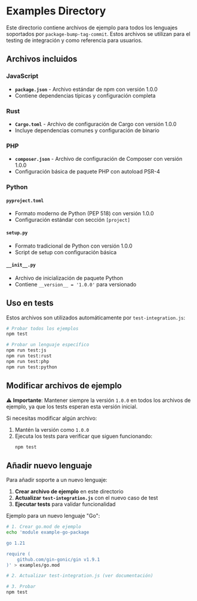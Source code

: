 # Examples Directory

Este directorio contiene archivos de ejemplo para todos los lenguajes soportados por `package-bump-tag-commit`. Estos archivos se utilizan para el testing de integración y como referencia para usuarios.

## Archivos incluidos

### JavaScript
- **`package.json`** - Archivo estándar de npm con versión 1.0.0
- Contiene dependencias típicas y configuración completa

### Rust  
- **`Cargo.toml`** - Archivo de configuración de Cargo con versión 1.0.0
- Incluye dependencias comunes y configuración de binario

### PHP
- **`composer.json`** - Archivo de configuración de Composer con versión 1.0.0
- Configuración básica de paquete PHP con autoload PSR-4

### Python

#### `pyproject.toml`
- Formato moderno de Python (PEP 518) con versión 1.0.0
- Configuración estándar con sección `[project]`

#### `setup.py`
- Formato tradicional de Python con versión 1.0.0
- Script de setup con configuración básica

#### `__init__.py`
- Archivo de inicialización de paquete Python
- Contiene `__version__ = '1.0.0'` para versionado

## Uso en tests

Estos archivos son utilizados automáticamente por `test-integration.js`:

```bash
# Probar todos los ejemplos
npm test

# Probar un lenguaje específico
npm run test:js
npm run test:rust  
npm run test:php
npm run test:python
```

## Modificar archivos de ejemplo

⚠️ **Importante**: Mantener siempre la versión `1.0.0` en todos los archivos de ejemplo, ya que los tests esperan esta versión inicial.

Si necesitas modificar algún archivo:
1. Mantén la versión como `1.0.0`
2. Ejecuta los tests para verificar que siguen funcionando:
   ```bash
   npm test
   ```

## Añadir nuevo lenguaje

Para añadir soporte a un nuevo lenguaje:

1. **Crear archivo de ejemplo** en este directorio
2. **Actualizar `test-integration.js`** con el nuevo caso de test
3. **Ejecutar tests** para validar funcionalidad

Ejemplo para un nuevo lenguaje "Go":
```bash
# 1. Crear go.mod de ejemplo
echo 'module example-go-package

go 1.21

require (
    github.com/gin-gonic/gin v1.9.1
)' > examples/go.mod

# 2. Actualizar test-integration.js (ver documentación)

# 3. Probar
npm test
```